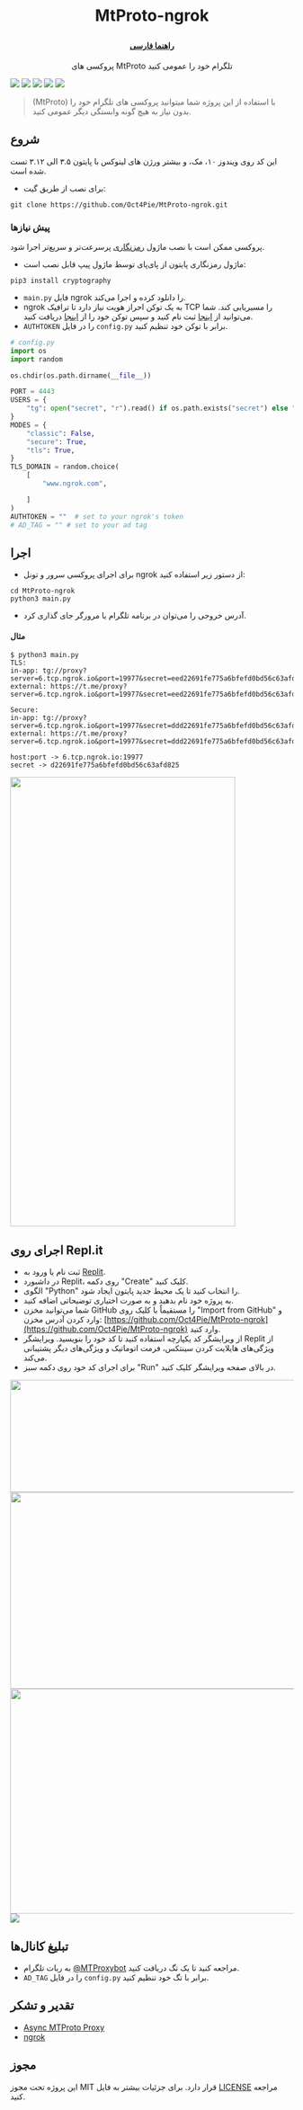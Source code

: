 
# <p align="center">MtProto-ngrok
#### <p align="center">  [راهنما فارسی](FA_README.md)
  
<p align="center"> پروکسی های MtProto تلگرام خود را عمومی کنید 

![](https://img.shields.io/github/issues/Oct4Pie/MtProto-ngrok) 
![](https://img.shields.io/github/forks/Oct4Pie/MtProto-ngrok)
![](https://img.shields.io/github/stars/Oct4Pie/MtProto-ngrok)
![](https://img.shields.io/github/license/Oct4Pie/MtProto-ngrok)
![](https://img.shields.io/twitter/url?url=https%3A%2F%2Fgithub.com%2FOct4Pie%2FMtProto-ngrok)


> (MtProto) با استفاده از این پروژه شما میتوانید پروکسی های تلگرام خود را بدون نیاز به هیچ گونه وابستگی دیگر عمومی کنید.  

## شروع

این کد روی ویندوز ۱۰، مک، و بیشتر ورژن های لینوکس با پایتون ۳.۵ الی ۳.۱۲ تست شده است.

* برای نصب از طریق گیت:
```
git clone https://github.com/Oct4Pie/MtProto-ngrok.git
```

### پیش نیازها

پروکسی ممکن است با نصب ماژول [رمزنگاری](https://pypi.org/project/cryptography/) پرسرعت‌تر و سریع‌تر اجرا شود.

* ماژول رمزنگاری پایتون از پای‌پای توسط ماژول پیپ قابل نصب است:
```
pip3 install cryptography
```

* `main.py` فایل ngrok را دانلود کرده و اجرا می‌کند.
* ngrok به یک توکن احراز هویت نیاز دارد تا ترافیک TCP را مسیریابی کند. شما می‌توانید از [اینجا](https://dashboard.ngrok.com/signup) ثبت نام کنید و سپس توکن خود را از [اینجا](https://dashboard.ngrok.com/get-started/your-authtoken) دریافت کنید.
* `AUTHTOKEN` را در فایل `config.py` برابر با توکن خود تنظیم کنید.
```python
# config.py
import os
import random

os.chdir(os.path.dirname(__file__))

PORT = 4443
USERS = {
    "tg": open("secret", "r").read() if os.path.exists("secret") else "",
}
MODES = {
    "classic": False,
    "secure": True,
    "tls": True,
}
TLS_DOMAIN = random.choice(
    [
        "www.ngrok.com",

    ]
)
AUTHTOKEN = ""  # set to your ngrok's token
# AD_TAG = "" # set to your ad tag
```

## اجرا
* برای اجرای پروکسی سرور و تونل ngrok از دستور زیر استفاده کنید:
```
cd MtProto-ngrok
python3 main.py
```
* آدرس خروجی را می‌توان در برنامه تلگرام یا مرورگر جای گذاری کرد.
#### مثال
```
$ python3 main.py
TLS: 
in-app: tg://proxy?server=6.tcp.ngrok.io&port=19977&secret=eed22691fe775a6bfefd0bd56c63afd8257777772e6e67726f6b2e636f6d
external: https://t.me/proxy?server=6.tcp.ngrok.io&port=19977&secret=eed22691fe775a6bfefd0bd56c63afd8257777772e6e67726f6b2e636f6d 

Secure: 
in-app: tg://proxy?server=6.tcp.ngrok.io&port=19977&secret=ddd22691fe775a6bfefd0bd56c63afd825
external: https://t.me/proxy?server=6.tcp.ngrok.io&port=19977&secret=ddd22691fe775a6bfefd0bd56c63afd825 

host:port -> 6.tcp.ngrok.io:19977
secret -> d22691fe775a6bfefd0bd56c63afd825
```
<img  src="https://i.imgur.com/EAH4lpc.jpeg"  width="400"  height="800">

## اجرای روی Repl.it
* ثبت نام یا ورود به [Replit](https://replit.com).
* در داشبورد Replit، روی دکمه "Create" کلیک کنید.
* الگوی "Python" را انتخاب کنید تا یک محیط جدید پایتون ایجاد شود.
* به پروژه خود نام بدهید و به صورت اختیاری توضیحاتی اضافه کنید.
* شما می‌توانید مخزن GitHub را مستقیماً با کلیک روی "Import from GitHub" و وارد کردن آدرس مخزن: [https://github.com/Oct4Pie/MtProto-ngrok](https://github.com/Oct4Pie/MtProto-ngrok) وارد کنید.
* از ویرایشگر کد یکپارچه استفاده کنید تا کد خود را بنویسید. ویرایشگر Replit از ویژگی‌های هایلایت کردن سینتکس، فرمت اتوماتیک و ویژگی‌های دیگر پشتیبانی می‌کند.
* برای اجرای کد خود روی دکمه سبز "Run" در بالای صفحه ویرایشگر کلیک کنید.

<img src="https://i.imgur.com/Uv97mK3.png" width="600" height="200">
<img src="https://i.imgur.com/WL6kRsn.png" width="600" height="350">
<img src="https://i.imgur.com/cEJT8yW.png" width="600" height="400">
<img src="https://i.imgur.com/7SkNLmh.png">

## تبلیغ کانال‌ها

* به ربات تلگرام [@MTProxybot](https://t.me/MTProxybot) مراجعه کنید تا یک تگ دریافت کنید.
* `AD_TAG` را در فایل `config.py` برابر با تگ خود تنظیم کنید.

## تقدیر و تشکر

* [Async MTProto Proxy](https://github.com/alexbers/mtprotoproxy)
* [ngrok](https://ngrok.io)

## مجوز
این پروژه تحت مجوز MIT قرار دارد.
برای جزئیات بیشتر به فایل [LICENSE](LICENSE) مراجعه کنید.
